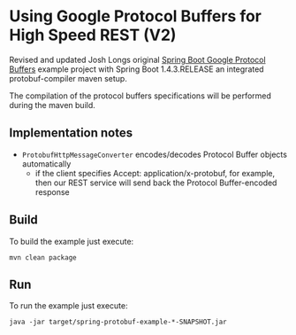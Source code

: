 # Using Google Protocol Buffers for High Speed REST (V2)

Revised and updated Josh Longs original [Spring Boot Google Protocol Buffers](https://github.com/joshlong/spring-and-google-protocol-buffers) example project 
with Spring Boot 1.4.3.RELEASE an integrated protobuf-compiler maven setup.

The compilation of the protocol buffers specifications will be performed
during the maven build.


## Implementation notes

- ``ProtobufHttpMessageConverter`` encodes/decodes Protocol Buffer objects automatically
  - if the client specifies Accept: application/x-protobuf, for example, then our REST service will send back the Protocol Buffer-encoded response

## Build
To build the example just execute:
```
mvn clean package
```

## Run
To run the example just execute:
```
java -jar target/spring-protobuf-example-*-SNAPSHOT.jar
```